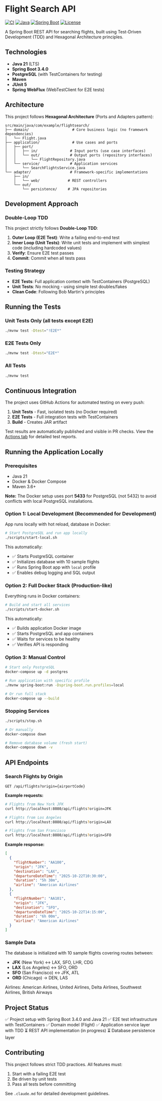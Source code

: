 # Flight Search API

[![CI](https://github.com/sharanggupta/flight-search/actions/workflows/ci.yml/badge.svg)](https://github.com/sharanggupta/flight-search/actions/workflows/ci.yml)
[![Java](https://img.shields.io/badge/Java-21-orange.svg)](https://openjdk.org/projects/jdk/21/)
[![Spring Boot](https://img.shields.io/badge/Spring%20Boot-3.4.0-brightgreen.svg)](https://spring.io/projects/spring-boot)
[![License](https://img.shields.io/badge/License-MIT-blue.svg)](LICENSE)

A Spring Boot REST API for searching flights, built using Test-Driven Development (TDD) and Hexagonal Architecture principles.

## Technologies

- **Java 21** (LTS)
- **Spring Boot 3.4.0**
- **PostgreSQL** (with TestContainers for testing)
- **Maven**
- **JUnit 5**
- **Spring WebFlux** (WebTestClient for E2E tests)

## Architecture

This project follows **Hexagonal Architecture** (Ports and Adapters pattern):

```
src/main/java/com/example/flightsearch/
├── domain/                    # Core business logic (no framework dependencies)
│   └── Flight.java
├── application/               # Use cases and ports
│   ├── port/
│   │   ├── in/               # Input ports (use case interfaces)
│   │   └── out/              # Output ports (repository interfaces)
│   │       └── FlightRepository.java
│   └── service/              # Application services
│       └── SearchFlightsService.java
└── adapter/                  # Framework-specific implementations
    ├── in/
    │   └── web/             # REST controllers
    └── out/
        └── persistence/     # JPA repositories
```

## Development Approach

### Double-Loop TDD

This project strictly follows **Double-Loop TDD**:

1. **Outer Loop (E2E Test)**: Write a failing end-to-end test
2. **Inner Loop (Unit Tests)**: Write unit tests and implement with simplest code (including hardcoded values)
3. **Verify**: Ensure E2E test passes
4. **Commit**: Commit when all tests pass

### Testing Strategy

- **E2E Tests**: Full application context with TestContainers (PostgreSQL)
- **Unit Tests**: No mocking - using simple test doubles/fakes
- **Clean Code**: Following Bob Martin's principles

## Running the Tests

### Unit Tests Only (all tests except E2E)
```bash
./mvnw test -Dtest="!E2E*"
```

### E2E Tests Only
```bash
./mvnw test -Dtest="E2E*"
```

### All Tests
```bash
./mvnw test
```

## Continuous Integration

The project uses GitHub Actions for automated testing on every push:

1. **Unit Tests** - Fast, isolated tests (no Docker required)
2. **E2E Tests** - Full integration tests with TestContainers
3. **Build** - Creates JAR artifact

Test results are automatically published and visible in PR checks. View the [Actions tab](https://github.com/sharanggupta/flight-search/actions) for detailed test reports.

## Running the Application Locally

### Prerequisites
- Java 21
- Docker & Docker Compose
- Maven 3.6+

**Note:** The Docker setup uses port **5433** for PostgreSQL (not 5432) to avoid conflicts with local PostgreSQL installations.

### Option 1: Local Development (Recommended for Development)

App runs locally with hot reload, database in Docker:

```bash
# Start PostgreSQL and run app locally
./scripts/start-local.sh
```

This automatically:
- ✅ Starts PostgreSQL container
- ✅ Initializes database with 10 sample flights
- ✅ Runs Spring Boot app with `local` profile
- ✅ Enables debug logging and SQL output

### Option 2: Full Docker Stack (Production-like)

Everything runs in Docker containers:

```bash
# Build and start all services
./scripts/start-docker.sh
```

This automatically:
- ✅ Builds application Docker image
- ✅ Starts PostgreSQL and app containers
- ✅ Waits for services to be healthy
- ✅ Verifies API is responding

### Option 3: Manual Control

```bash
# Start only PostgreSQL
docker-compose up -d postgres

# Run application with specific profile
./mvnw spring-boot:run -Dspring-boot.run.profiles=local

# Or run full stack
docker-compose up --build
```

### Stopping Services

```bash
./scripts/stop.sh

# Or manually
docker-compose down

# Remove database volume (fresh start)
docker-compose down -v
```

## API Endpoints

### Search Flights by Origin
```http
GET /api/flights?origin={airportCode}
```

**Example requests:**
```bash
# Flights from New York JFK
curl http://localhost:8080/api/flights?origin=JFK

# Flights from Los Angeles
curl http://localhost:8080/api/flights?origin=LAX

# Flights from San Francisco
curl http://localhost:8080/api/flights?origin=SFO
```

**Example response:**
```json
[
  {
    "flightNumber": "AA100",
    "origin": "JFK",
    "destination": "LAX",
    "departureDateTime": "2025-10-22T10:30:00",
    "duration": "5h 30m",
    "airline": "American Airlines"
  },
  {
    "flightNumber": "AA101",
    "origin": "JFK",
    "destination": "SFO",
    "departureDateTime": "2025-10-22T14:15:00",
    "duration": "6h 00m",
    "airline": "American Airlines"
  }
]
```

### Sample Data

The database is initialized with 10 sample flights covering routes between:
- **JFK** (New York) ↔ LAX, SFO, LHR, CDG
- **LAX** (Los Angeles) ↔ SFO, ORD
- **SFO** (San Francisco) ↔ JFK, ATL
- **ORD** (Chicago) → DEN, LAS

Airlines: American Airlines, United Airlines, Delta Airlines, Southwest Airlines, British Airways

## Project Status

✅ Project setup with Spring Boot 3.4.0 and Java 21
✅ E2E test infrastructure with TestContainers
✅ Domain model (Flight)
✅ Application service layer with TDD
⏳ REST API implementation (in progress)
⏳ Database persistence layer

## Contributing

This project follows strict TDD practices. All features must:
1. Start with a failing E2E test
2. Be driven by unit tests
3. Pass all tests before committing

See `.claude.md` for detailed development guidelines.
